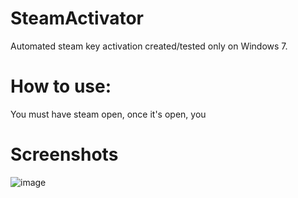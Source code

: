 # SteamActivator
Automated steam key activation created/tested only on Windows 7.

# How to use:
You must have steam open, once it's open, you 

# Screenshots

![image](https://cloud.githubusercontent.com/assets/2856413/25052787/879136f8-2108-11e7-9c2a-6084f8e03b71.png)
